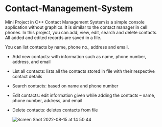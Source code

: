 # Contact-Management-System

Mini Project in C++ Contact Management System is a simple console application without graphics. It is similar to the contact manager in cell phones. In this  project, you can add, view, edit, search and delete contacts. All added and edited records are saved in a file.

You can list contacts by name, phone no., address and email.

- Add new contacts: with information such as name, phone number, address, and email

- List all contacts: lists all the contacts stored in file with their respective contact details

- Search contacts: based on name and phone number

- Edit contacts: edit information given while adding the contacts – name, phone number, address, and email

- Delete contacts: deletes contacts from file

   ![Screen Shot 2022-08-15 at 14 50 44](https://user-images.githubusercontent.com/104993462/184623198-48948f3f-cb38-47c5-8966-d1ff1cc9f506.png)
